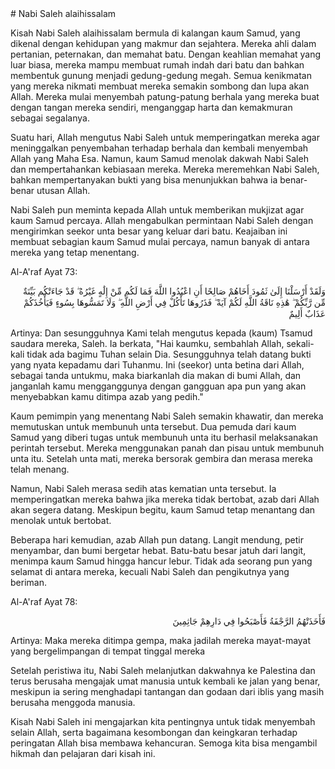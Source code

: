 <div markdown="1">
# Nabi Saleh alaihissalam

Kisah Nabi Saleh alaihissalam bermula di kalangan kaum Samud, yang dikenal dengan kehidupan yang makmur dan sejahtera. Mereka ahli dalam pertanian, peternakan, dan memahat batu. Dengan keahlian memahat yang luar biasa, mereka mampu membuat rumah indah dari batu dan bahkan membentuk gunung menjadi gedung-gedung megah. Semua kenikmatan yang mereka nikmati membuat mereka semakin sombong dan lupa akan Allah. Mereka mulai menyembah patung-patung berhala yang mereka buat dengan tangan mereka sendiri, menganggap harta dan kemakmuran sebagai segalanya.

Suatu hari, Allah mengutus Nabi Saleh untuk memperingatkan mereka agar meninggalkan penyembahan terhadap berhala dan kembali menyembah Allah yang Maha Esa. Namun, kaum Samud menolak dakwah Nabi Saleh dan mempertahankan kebiasaan mereka. Mereka meremehkan Nabi Saleh, bahkan mempertanyakan bukti yang bisa menunjukkan bahwa ia benar-benar utusan Allah.

Nabi Saleh pun meminta kepada Allah untuk memberikan mukjizat agar kaum Samud percaya. Allah mengabulkan permintaan Nabi Saleh dengan mengirimkan seekor unta besar yang keluar dari batu. Keajaiban ini membuat sebagian kaum Samud mulai percaya, namun banyak di antara mereka yang tetap menentang.

Al-A'raf Ayat 73:
<p lang='ar' dir='rtl' align=right>
وَلَقَدْ أَرْسَلْنَا إِلَىٰ ثَمُودَ أَخَاهُمْ صَالِحًا أَنِ اعْبُدُوا اللَّهَ فَمَا لَكُم مِّنْ إِلَٰهٍ غَيْرُهُ ۖ قَدْ جَاءَتْكُم بَيِّنَةٌ مِّن رَّبِّكُمْ ۖ هَٰذِهِ نَاقَةُ اللَّهِ لَكُمْ آيَةً ۖ فَذَرُوهَا تَأْكُلْ فِي أَرْضِ اللَّهِ ۖ وَلَا تَمَسُّوهَا بِسُوءٍ فَيَأْخُذَكُمْ عَذَابٌ أَلِيمٌ
</p>
Artinya:
Dan sesungguhnya Kami telah mengutus kepada (kaum) Tsamud saudara mereka, Saleh. Ia berkata, "Hai kaumku, sembahlah Allah, sekali-kali tidak ada bagimu Tuhan selain Dia. Sesungguhnya telah datang bukti yang nyata kepadamu dari Tuhanmu. Ini (seekor) unta betina dari Allah, sebagai tanda untukmu, maka biarkanlah dia makan di bumi Allah, dan janganlah kamu mengganggunya dengan gangguan apa pun yang akan menyebabkan kamu ditimpa azab yang pedih."

Kaum pemimpin yang menentang Nabi Saleh semakin khawatir, dan mereka memutuskan untuk membunuh unta tersebut. Dua pemuda dari kaum Samud yang diberi tugas untuk membunuh unta itu berhasil melaksanakan perintah tersebut. Mereka menggunakan panah dan pisau untuk membunuh unta itu. Setelah unta mati, mereka bersorak gembira dan merasa mereka telah menang.

Namun, Nabi Saleh merasa sedih atas kematian unta tersebut. Ia memperingatkan mereka bahwa jika mereka tidak bertobat, azab dari Allah akan segera datang. Meskipun begitu, kaum Samud tetap menantang dan menolak untuk bertobat.

Beberapa hari kemudian, azab Allah pun datang. Langit mendung, petir menyambar, dan bumi bergetar hebat. Batu-batu besar jatuh dari langit, menimpa kaum Samud hingga hancur lebur. Tidak ada seorang pun yang selamat di antara mereka, kecuali Nabi Saleh dan pengikutnya yang beriman.

Al-A'raf Ayat 78:
<p lang='ar' dir='rtl' align=right>
فَأَخَذَتْهُمُ الرَّجْفَةُ فَأَصْبَحُوا فِي دَارِهِمْ جَاثِمِينَ
</p>
Artinya:
Maka mereka ditimpa gempa, maka jadilah mereka mayat-mayat yang bergelimpangan di tempat tinggal mereka

Setelah peristiwa itu, Nabi Saleh melanjutkan dakwahnya ke Palestina dan terus berusaha mengajak umat manusia untuk kembali ke jalan yang benar, meskipun ia sering menghadapi tantangan dan godaan dari iblis yang masih berusaha menggoda manusia.

Kisah Nabi Saleh ini mengajarkan kita pentingnya untuk tidak menyembah selain Allah, serta bagaimana kesombongan dan keingkaran terhadap peringatan Allah bisa membawa kehancuran. Semoga kita bisa mengambil hikmah dan pelajaran dari kisah ini.
</div>